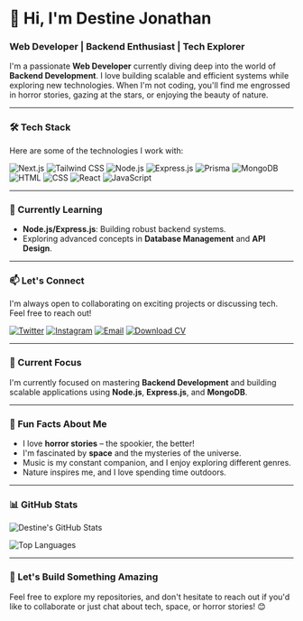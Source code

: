 # 👋 Hi, I'm Destine Jonathan

### Web Developer | Backend Enthusiast | Tech Explorer

I'm a passionate **Web Developer** currently diving deep into the world of **Backend Development**. I love building scalable and efficient systems while exploring new technologies. When I'm not coding, you'll find me engrossed in horror stories, gazing at the stars, or enjoying the beauty of nature.

---

### 🛠️ Tech Stack

Here are some of the technologies I work with:

![Next.js](https://img.shields.io/badge/Next.js-000000?style=for-the-badge&logo=next.js&logoColor=white)
![Tailwind CSS](https://img.shields.io/badge/Tailwind_CSS-38B2AC?style=for-the-badge&logo=tailwind-css&logoColor=white)
![Node.js](https://img.shields.io/badge/Node.js-339933?style=for-the-badge&logo=node.js&logoColor=white)
![Express.js](https://img.shields.io/badge/Express.js-000000?style=for-the-badge&logo=express&logoColor=white)
![Prisma](https://img.shields.io/badge/Prisma-2D3748?style=for-the-badge&logo=prisma&logoColor=white)
![MongoDB](https://img.shields.io/badge/MongoDB-47A248?style=for-the-badge&logo=mongodb&logoColor=white)
![HTML](https://img.shields.io/badge/HTML-E34F26?style=for-the-badge&logo=html5&logoColor=white)
![CSS](https://img.shields.io/badge/CSS-1572B6?style=for-the-badge&logo=css3&logoColor=white)
![React](https://img.shields.io/badge/React-61DAFB?style=for-the-badge&logo=react&logoColor=white)
![JavaScript](https://img.shields.io/badge/JavaScript-F7DF1E?style=for-the-badge&logo=javascript&logoColor=black)

---

### 🌱 Currently Learning

- **Node.js/Express.js**: Building robust backend systems.
- Exploring advanced concepts in **Database Management** and **API Design**.

---

### 📫 Let's Connect

I'm always open to collaborating on exciting projects or discussing tech. Feel free to reach out!

[![Twitter](https://img.shields.io/badge/Twitter-1DA1F2?style=for-the-badge&logo=twitter&logoColor=white)](https://x.com/destine0_)
[![Instagram](https://img.shields.io/badge/Instagram-E4405F?style=for-the-badge&logo=instagram&logoColor=white)](https://instagram.com/oxleaff)
[![Email](https://img.shields.io/badge/Email-D14836?style=for-the-badge&logo=gmail&logoColor=white)](mailto:jonathandestine@gmail.com)
[![Download CV](https://img.shields.io/badge/Download_CV-6DB33F?style=for-the-badge&logo=adobe-acrobat-reader&logoColor=white)](https://1drv.ms/b/c/cf33cefa257283b6/ETjGo7J6AOZNqrrGo7YeqcQBXM46WfEXdd1Mj3sUtQLtww)

---

### 🎯 Current Focus

I'm currently focused on mastering **Backend Development** and building scalable applications using **Node.js**, **Express.js**, and **MongoDB**.

---

### 🎨 Fun Facts About Me

- I love **horror stories** – the spookier, the better!
- I'm fascinated by **space** and the mysteries of the universe.
- Music is my constant companion, and I enjoy exploring different genres.
- Nature inspires me, and I love spending time outdoors.

---

### 📊 GitHub Stats

![Destine's GitHub Stats](https://github-readme-stats.vercel.app/api?username=yourusername&show_icons=true&theme=radical&hide_border=true&bg_color=1F1F1F&title_color=8A2BE2&icon_color=8A2BE2&text_color=FFFFFF)

![Top Languages](https://github-readme-stats.vercel.app/api/top-langs/?username=yourusername&layout=compact&theme=radical&hide_border=true&bg_color=1F1F1F&title_color=8A2BE2&text_color=FFFFFF)

---

### 💜 Let's Build Something Amazing

Feel free to explore my repositories, and don't hesitate to reach out if you'd like to collaborate or just chat about tech, space, or horror stories! 😊

